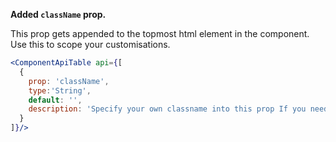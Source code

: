 **Added `className` prop.**
 
This prop gets appended to the topmost html element in the component. Use this to scope your customisations.

```jsx noeditor
<ComponentApiTable api={[
  {
    prop: 'className',
    type:'String',
    default: '',
    description: 'Specify your own classname into this prop If you need to customise layout of this component. This classname will be put into the parent container of this component'
  }
]}/>
```